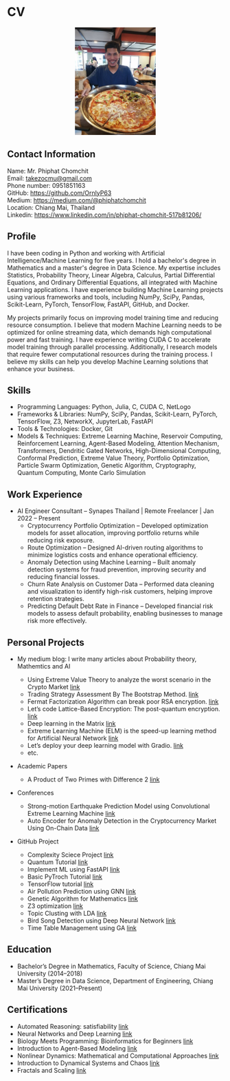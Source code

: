 # CV
<div align="center">
<img src="profile.jpg" height="250" >
</div>

## Contact Information

Name: Mr. Phiphat Chomchit  
Email: takezocmu@gmail.com  
Phone number: 0951851163  
GitHub: https://github.com/OrnlyP63  
Medium: https://medium.com/@phiphatchomchit   
Location: Chiang Mai, Thailand  
Linkedin: https://www.linkedin.com/in/phiphat-chomchit-517b81206/
## Profile 
I have been coding in Python and working with Artificial Intelligence/Machine Learning for five years. I hold a bachelor's degree in Mathematics and a master's degree in Data Science. My expertise includes Statistics, Probability Theory, Linear Algebra, Calculus, Partial Differential Equations, and Ordinary Differential Equations, all integrated with Machine Learning applications. I have experience building Machine Learning projects using various frameworks and tools, including NumPy, SciPy, Pandas, Scikit-Learn, PyTorch, TensorFlow, FastAPI, GitHub, and Docker.

My projects primarily focus on improving model training time and reducing resource consumption. I believe that modern Machine Learning needs to be optimized for online streaming data, which demands high computational power and fast training. I have experience writing CUDA C to accelerate model training through parallel processing. Additionally, I research models that require fewer computational resources during the training process. I believe my skills can help you develop Machine Learning solutions that enhance your business.

## Skills
- Programming Languages: Python, Julia, C, CUDA C, NetLogo
- Frameworks & Libraries: NumPy, SciPy, Pandas, Scikit-Learn, PyTorch, TensorFlow, Z3, NetworkX, JupyterLab, FastAPI
- Tools & Technologies: Docker, Git
- Models & Techniques: Extreme Learning Machine, Reservoir Computing, Reinforcement Learning, Agent-Based Modeling, Attention Mechanism, Transformers, Dendritic Gated Networks, High-Dimensional Computing, Conformal Prediction, Extreme Value Theory, Portfolio Optimization, Particle Swarm Optimization, Genetic Algorithm, Cryptography, Quantum Computing, Monte Carlo Simulation

## Work Experience
- AI Engineer Consultant – Synapes Thailand | Remote Freelancer | Jan 2022 – Present
  - Cryptocurrency Portfolio Optimization – Developed optimization models for asset allocation, improving portfolio returns while reducing risk exposure.
  - Route Optimization – Designed AI-driven routing algorithms to minimize logistics costs and enhance operational efficiency.
  - Anomaly Detection using Machine Learning – Built anomaly detection systems for fraud prevention, improving security and reducing financial losses.
  - Churn Rate Analysis on Customer Data – Performed data cleaning and visualization to identify high-risk customers, helping improve retention strategies.
  - Predicting Default Debt Rate in Finance – Developed financial risk models to assess default probability, enabling businesses to manage risk more effectively.

## Personal Projects

- My medium blog: I write many articles about Probability theory, Mathemtics and AI
  - Using Extreme Value Theory to analyze the worst scenario in the Crypto Market [link](https://medium.com/@phiphatchomchit/using-extreme-value-theory-to-analyze-the-worst-scenario-in-the-crypto-market-9e9e965b81e0)
  - Trading Strategy Assessment By The Bootstrap Method. [link](https://medium.com/@phiphatchomchit/assessment-trading-strategy-by-the-bootstrap-method-faed8e674208)
  - Fermat Factorization Algorithm can break poor RSA encryption. [link](https://medium.com/@phiphatchomchit/fermat-factorization-algorithm-can-break-poor-rsa-encryption-3c657848cc87)
  - Let’s code Lattice-Based Encryption: The post-quantum encryption. [link](https://medium.com/@phiphatchomchit/lets-code-lattice-based-encryption-the-post-quantum-encryption-6ce613a9e05a)
  - Deep learning in the Matrix [link](https://medium.com/@phiphatchomchit/deep-learning-in-the-matrix-279af3f2a70)
  - Extreme Learning Machine (ELM) is the speed-up learning method for Artificial Neural Network [link](https://medium.com/@phiphatchomchit/extreme-learning-machine-elm-is-the-speed-up-learning-method-for-artificial-neural-network-98ab00dcf617)
  - Let’s deploy your deep learning model with Gradio. [link](https://medium.com/@phiphatchomchit/lets-deploy-your-deep-learning-model-with-gradio-c7e5ceb4122f)
  - etc.
  
- Academic Papers
  - A Product of Two Primes with Difference 2 [link](https://www.tandfonline.com/doi/full/10.1080/00029890.2022.2004850)
- Conferences
  - Strong-motion Earthquake Prediction Model using Convolutional Extreme Learning Machine [link](https://ieeexplore.ieee.org/abstract/document/9894973/)
  - Auto Encoder for Anomaly Detection in the Cryptocurrency Market Using On-Chain Data [link](https://github.com/OrnlyP63/attention-auto-encoder)
- GitHub Project
  - Complexity Sciece Project [link](https://github.com/OrnlyP63/complex-model)
  - Quantum Tutorial [link](https://github.com/OrnlyP63/Quantum_Tutorial)
  - Implement ML using FastAPI [link](https://github.com/OrnlyP63/ml-fastapi)
  - Basic PyTroch Tutorial [link](https://github.com/OrnlyP63/torch)
  - TensorFlow tutorial [link](https://github.com/OrnlyP63/tensorflow-tutorial)
  - Air Pollution Prediction using GNN [link](https://github.com/OrnlyP63/GNN-for-predicting-Airpollution)
  - Genetic Algorithm for Mathematics [link](https://github.com/OrnlyP63/Genetic-programing)
  - Z3 optimization [link](https://github.com/OrnlyP63/Z3)
  - Topic Clusting with LDA [link](https://github.com/OrnlyP63/lda_news_topic_iching)
  - Bird Song Detection using Deep Neural Network [link](https://github.com/OrnlyP63/BirdSongDetection)
  - Time Table Management using GA [link](https://github.com/OrnlyP63/Time-table-manage/tree/master/table)
  
## Education
- Bachelor’s Degree in Mathematics, Faculty of Science, Chiang Mai University (2014–2018)
- Master’s Degree in Data Science, Department of Engineering, Chiang Mai University (2021–Present)

## Certifications
- Automated Reasoning: satisfiability [link](https://coursera.org/share/0a2a6dc3c8365fa0d29b9e85b532c90a)
- Neural Networks and Deep Learning [link](https://coursera.org/share/7ea0edec6eccd6c1ab0447b90b9ec1c2)
- Biology Meets Programming: Bioinformatics for Beginners [link](https://coursera.org/share/733bc7c90f91a5e06b7061d135265c03)
- Introduction to Agent-Based Modeling [link](https://www.complexityexplorer.org/courses/183-introduction-to-agent-based-modeling/certificates/4226023426)
- Nonlinear Dynamics: Mathematical and Computational Approaches [link](https://www.complexityexplorer.org/courses/184-nonlinear-dynamics-mathematical-and-computational-approaches-2024/certificates/4102291458)
- Introduction to Dynamical Systems and Chaos [link](https://www.complexityexplorer.org/courses/186-introduction-to-dynamical-systems-and-chaos/certificates/4102422530)
- Fractals and Scaling [link](https://www.complexityexplorer.org/courses/187-fractals-and-scaling/certificates/4070047746)